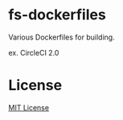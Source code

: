 # fs-dockerfiles

Various Dockerfiles for building.

ex. CircleCI 2.0

# License

[MIT License](https://github.com/f-scratch/fs-dockerfiles/blob/master/LICENSE)

